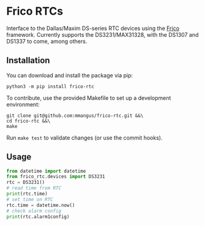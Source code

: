 # Frico RTCs

Interface to the Dallas/Maxim DS-series RTC devices using the
[Frico](https://github.com/mmangus/frico) framework. Currently
supports the DS3231/MAX31328, with the DS1307 and DS1337 to come, 
among others.

## Installation
You can download and install the package via pip:
```shell
python3 -m pip install frico-rtc
```

To contribute, use the provided Makefile to set up a development
environment:
```shell
git clone git@github.com:mmangus/frico-rtc.git &&\
cd frico-rtc &&\
make
```

Run `make test` to validate changes (or use the commit hooks).

## Usage
```python
from datetime import datetime
from frico_rtc.devices import DS3231
rtc = DS3231()
# read time from RTC
print(rtc.time)  
# set time on RTC
rtc.time = datetime.now()
# check alarm config
print(rtc.alarm1config)
```
